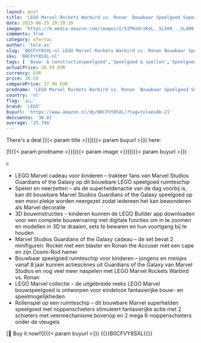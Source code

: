 ```yaml
---
layout: post
title: 'LEGO Marvel Rockets Warbird vs. Ronan  Bouwbaar Speelgoed Superhelden Ruimteschip voor Kinderen  Guardians of the Galaxy Cadeau voor Jongens en Meisjes vanaf 8 Jaar 76278'
date: 2025-06-25 20:29:39
image: 'https://m.media-amazon.com/images/I/51PKoOrzKeL._SL500_._SL400_.jpg'
comments: true
category: ofertas
author: 'tole.es'
slug: 'B0CFVY8SXL-nl LEGO Marvel Rockets Warbird vs. Ronan Bouwbaar Speelgoed...'
sku: 'B0CFVY8SXL-nl'
tags: [ 'Bouw- & constructiespeelgoed','Speelgoed & spellen','Speelgoedbouwsets','lego','🇳🇱', ]
actualPrice: 26.59 EUR
currency: EUR
price: 26.59
comparePrice: 37.99 EUR
prodname: 'LEGO Marvel Rockets Warbird vs. Ronan  Bouwbaar Speelgoed Superhelden Ruimteschip voor Kinderen  Guardians of the Galaxy Cadeau voor Jongens en Meisjes vanaf 8 Jaar 76278'
country: 'nl'
flag: '🇳🇱'
brand: 'LEGO'
buyurl: 'https://www.amazon.nl/dp/B0CFVY8SXL/?tag=tolees0b-21'
descuento: '30.01'
average: '25.798'
---
```


There's a deal [{{< param title >}}]({{< param buyurl >}})  here:

[![{{< param prodname >}}]({{< param image >}})]({{< param buyurl >}})

ℹ️:

- LEGO Marvel cadeau voor kinderen – trakteer fans van Marvel Studios Guardians of the Galaxy op dit bouwbare LEGO speelgoed ruimteschip
- Spelen en neerzetten – als de superheldenactie van de dag voorbij is, kan dit bouwbare Marvel Studios Guardians of the Galaxy speelgoed op een mooi plekje worden neergezet zodat iedereen het kan bewonderen als Marvel decoratie
- 3D bouwinstructies – kinderen kunnen de LEGO Builder app downloaden voor een complete bouwervaring met digitale functies om in te zoomen en modellen in 3D te draaien, sets te bewaren en hun voortgang bij te houden
- Marvel Studios Guardians of the Galaxy cadeau – de set bevat 2 minifiguren: Rocket met een blaster en Ronan the Accuser met een cape en zijn Cosmi-Rod hamer
- Bouwbaar speelgoed ruimteschip voor kinderen – jongens en meisjes vanaf 8 jaar kunnen actiescènes uit Guardians of the Galaxy van Marvel Studios en nog veel meer naspelen met LEGO Marvel Rockets Warbird vs. Ronan
- LEGO Marvel collectie – de uitgebreide reeks LEGO Marvel bouwspeelgoed is ontworpen voor eindeloze fantasierijke bouw- en speelmogelijkheden
- Rollenspel op een ruimteschip – dit bouwbare Marvel superhelden speelgoed met noppenschieters stimuleert fantasierijke actie met 2 schieters met veermechanisme bovenop en 2 mega 6-noppenschieters onder de vleugels

[🛒 Buy it now!!]({{< param buyurl >}})
{{<world>}}B0CFVY8SXL{{</world>}}

